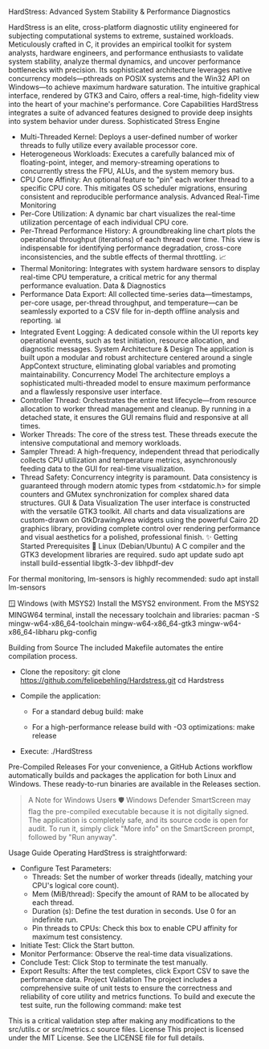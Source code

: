 HardStress: Advanced System Stability & Performance Diagnostics



HardStress is an elite, cross-platform diagnostic utility engineered for subjecting computational systems to extreme, sustained workloads. Meticulously crafted in C, it provides an empirical toolkit for system analysts, hardware engineers, and performance enthusiasts to validate system stability, analyze thermal dynamics, and uncover performance bottlenecks with precision.
Its sophisticated architecture leverages native concurrency models—pthreads on POSIX systems and the Win32 API on Windows—to achieve maximum hardware saturation. The intuitive graphical interface, rendered by GTK3 and Cairo, offers a real-time, high-fidelity view into the heart of your machine's performance.
Core Capabilities
HardStress integrates a suite of advanced features designed to provide deep insights into system behavior under duress.
Sophisticated Stress Engine
 * Multi-Threaded Kernel: Deploys a user-defined number of worker threads to fully utilize every available processor core.
 * Heterogeneous Workloads: Executes a carefully balanced mix of floating-point, integer, and memory-streaming operations to concurrently stress the FPU, ALUs, and the system memory bus.
 * CPU Core Affinity: An optional feature to "pin" each worker thread to a specific CPU core. This mitigates OS scheduler migrations, ensuring consistent and reproducible performance analysis.
Advanced Real-Time Monitoring
 * Per-Core Utilization: A dynamic bar chart visualizes the real-time utilization percentage of each individual CPU core.
 * Per-Thread Performance History: A groundbreaking line chart plots the operational throughput (iterations) of each thread over time. This view is indispensable for identifying performance degradation, cross-core inconsistencies, and the subtle effects of thermal throttling. 📈
 * Thermal Monitoring: Integrates with system hardware sensors to display real-time CPU temperature, a critical metric for any thermal performance evaluation.
Data & Diagnostics
 * Performance Data Export: All collected time-series data—timestamps, per-core usage, per-thread throughput, and temperature—can be seamlessly exported to a CSV file for in-depth offline analysis and reporting. 📊
 * Integrated Event Logging: A dedicated console within the UI reports key operational events, such as test initiation, resource allocation, and diagnostic messages.
System Architecture & Design
The application is built upon a modular and robust architecture centered around a single AppContext structure, eliminating global variables and promoting maintainability.
Concurrency Model
The architecture employs a sophisticated multi-threaded model to ensure maximum performance and a flawlessly responsive user interface.
 * Controller Thread: Orchestrates the entire test lifecycle—from resource allocation to worker thread management and cleanup. By running in a detached state, it ensures the GUI remains fluid and responsive at all times.
 * Worker Threads: The core of the stress test. These threads execute the intensive computational and memory workloads.
 * Sampler Thread: A high-frequency, independent thread that periodically collects CPU utilization and temperature metrics, asynchronously feeding data to the GUI for real-time visualization.
 * Thread Safety: Concurrency integrity is paramount. Data consistency is guaranteed through modern atomic types from <stdatomic.h> for simple counters and GMutex synchronization for complex shared data structures.
GUI & Data Visualization
The user interface is constructed with the versatile GTK3 toolkit. All charts and data visualizations are custom-drawn on GtkDrawingArea widgets using the powerful Cairo 2D graphics library, providing complete control over rendering performance and visual aesthetics for a polished, professional finish. ✨
Getting Started
Prerequisites
🐧 Linux (Debian/Ubuntu)
A C compiler and the GTK3 development libraries are required.
sudo apt update
sudo apt install build-essential libgtk-3-dev libhpdf-dev

For thermal monitoring, lm-sensors is highly recommended:
sudo apt install lm-sensors

🪟 Windows (with MSYS2)
Install the MSYS2 environment. From the MSYS2 MINGW64 terminal, install the necessary toolchain and libraries:
pacman -S mingw-w64-x86_64-toolchain mingw-w64-x86_64-gtk3 mingw-w64-x86_64-libharu pkg-config

Building from Source
The included Makefile automates the entire compilation process.
 * Clone the repository:
   git clone https://github.com/felipebehling/Hardstress.git
cd Hardstress

 * Compile the application:
   * For a standard debug build:
     make

   * For a high-performance release build with -O3 optimizations:
     make release

 * Execute:
   ./HardStress

Pre-Compiled Releases
For your convenience, a GitHub Actions workflow automatically builds and packages the application for both Linux and Windows. These ready-to-run binaries are available in the Releases section.
> A Note for Windows Users 🛡️
> Windows Defender SmartScreen may flag the pre-compiled executable because it is not digitally signed. The application is completely safe, and its source code is open for audit.
> To run it, simply click "More info" on the SmartScreen prompt, followed by "Run anyway".
> 
Usage Guide
Operating HardStress is straightforward:
 * Configure Test Parameters:
   * Threads: Set the number of worker threads (ideally, matching your CPU's logical core count).
   * Mem (MiB/thread): Specify the amount of RAM to be allocated by each thread.
   * Duration (s): Define the test duration in seconds. Use 0 for an indefinite run.
   * Pin threads to CPUs: Check this box to enable CPU affinity for maximum test consistency.
 * Initiate Test: Click the Start button.
 * Monitor Performance: Observe the real-time data visualizations.
 * Conclude Test: Click Stop to terminate the test manually.
 * Export Results: After the test completes, click Export CSV to save the performance data.
Project Validation
The project includes a comprehensive suite of unit tests to ensure the correctness and reliability of core utility and metrics functions.
To build and execute the test suite, run the following command:
make test

This is a critical validation step after making any modifications to the src/utils.c or src/metrics.c source files.
License
This project is licensed under the MIT License. See the LICENSE file for full details.
